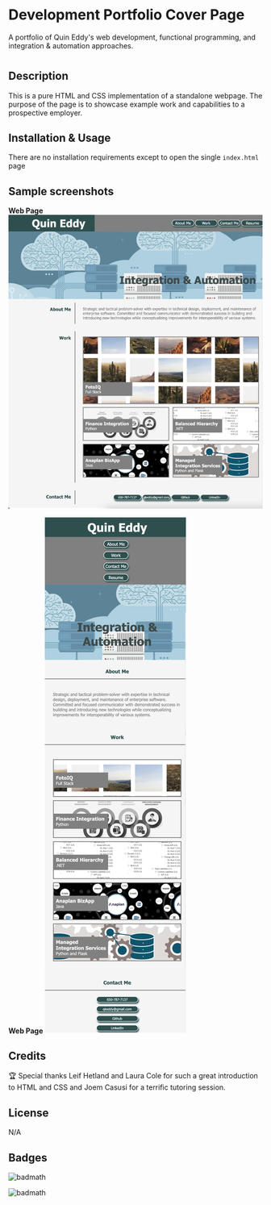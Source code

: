 # Development Portfolio Cover Page
A portfolio of Quin Eddy's web development, functional programming, and integration &amp; automation approaches.

# <Your-Project-Title>

## Description

This is a pure HTML and CSS implementation of a standalone webpage. The purpose of the page is to showcase example work and capabilities to a prospective employer.

## Installation & Usage

There are no installation requirements except to open the single `index.html` page

## Sample screenshots

**Web Page**
![alt text](/assets/images/portfolio-page-desktop.png)

**Web Page**
![alt text](/assets/images/portfolio-page-mobile.png)

## Credits

🏆  Special thanks Leif Hetland and Laura Cole for such a great introduction to HTML and CSS and Joem Casusi for a terrific tutoring session. 

## License

N/A

## Badges

![badmath](https://img.shields.io/github/issues/qkeddy/quin-eddy-development-portfolio)

![badmath](https://img.shields.io/github/watchers/qkeddy/quin-eddy-development-portfolio?style=social)

